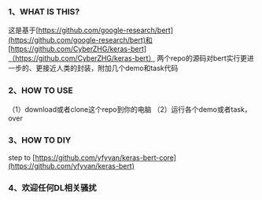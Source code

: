 ### 1、WHAT IS THIS?
这是基于[https://github.com/google-research/bert](https://github.com/google-research/bert)和[https://github.com/CyberZHG/keras-bert]（https://github.com/CyberZHG/keras-bert）
两个repo的源码对bert实行更进一步的、更接近人类的封装，附加几个demo和task代码

### 2、HOW TO USE
（1）download或者clone这个repo到你的电脑
（2）运行各个demo或者task，over

### 3、HOW TO DIY
step to [https://github.com/yfyvan/keras-bert-core](https://github.com/yfyvan/keras-bert)

### 4、欢迎任何DL相关骚扰